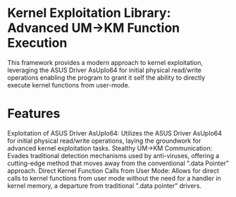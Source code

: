 # Kernel Exploitation Library: Advanced UM->KM Function Execution
This framework provides a modern approach to kernel exploitation, leveraging the ASUS Driver AsUpIo64 for initial physical read/write operations enabling the program to grant it self the ability to directly execute kernel functions from user-mode.

# Features
Exploitation of ASUS Driver AsUpIo64: Utilizes the ASUS Driver AsUpIo64 for initial physical read/write operations, laying the groundwork for advanced kernel exploitation tasks.
Stealthy UM->KM Communication: Evades traditional detection mechanisms used by anti-viruses, offering a cutting-edge method that moves away from the conventional ".data Pointer" approach.
Direct Kernel Function Calls from User Mode: Allows for direct calls to kernel functions from user mode without the need for a handler in kernel memory, a departure from traditional ".data pointer" drivers.
